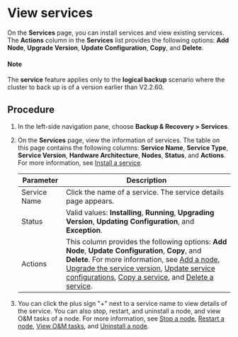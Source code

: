 View services
=========================

On the **Services** page, you can install services and view existing services. The **Actions** column in the **Services** list provides the following options: **Add Node**, **Upgrade Version**, **Update Configuration**, **Copy**, and **Delete**.

<main id="notice" type='explain'>
<h4>Note</h4>
<p>The <b>service</b> feature applies only to the <b>logical backup</b> scenario where the cluster to back up is of a version earlier than V2.2.60.</p>
</main>

Procedure
---------------------------

1. In the left-side navigation pane, choose **Backup & Recovery > Services**.

2. On the **Services** page, view the information of services. The table on this page contains the following columns: **Service Name**, **Service Type**, **Service Version**, **Hardware Architecture**, **Nodes**, **Status**, and **Actions**. For more information, see [Install a service](../1000.manage-backup-and-recovery-service/200.installation-services.md).

   | Parameter  |   Description    |
   |--------|--------|
   | Service Name | Click the name of a service. The service details page appears.    |
   | Status   | Valid values: **Installing**, **Running**, **Upgrading Version**, **Updating Configuration**, and **Exception**.   |
   | Actions   | This column provides the following options: **Add Node**, **Update Configuration**, **Copy**, and **Delete**. For more information, see [Add a node](300.add-a-node.md), [Upgrade the service version](400.upgrade-the-service-version.md), [Update service configurations](500.update-service-configurations.md), [Copy a service](600.replication-service.md), and [Delete a service](700.delete-a-service.md). |

3. You can click the plus sign "+" next to a service name to view details of the service. You can also stop, restart, and uninstall a node, and view O&M tasks of a node. For more information, see [Stop a node](800.stop-a-node-service.md), [Restart a node](900.restart-a-node-service.md), [View O&M tasks](1000.view-o-m-tasks.md), and [Uninstall a node](1100.uninstalls-a-node.md).
